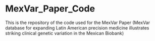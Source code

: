 # MexVar_Paper_Code
This is the repository of the code used for the MexVar Paper (MexVar database for expanding Latin American precision medicine illustrates striking clinical genetic variation in the Mexican Biobank)
